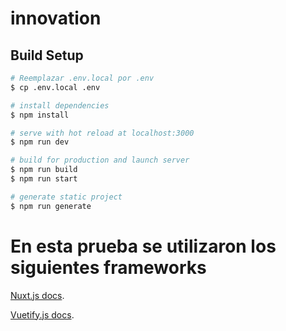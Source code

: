# innovation

## Build Setup


```bash
# Reemplazar .env.local por .env
$ cp .env.local .env

# install dependencies
$ npm install

# serve with hot reload at localhost:3000
$ npm run dev

# build for production and launch server
$ npm run build
$ npm run start

# generate static project
$ npm run generate
```

# En esta prueba se utilizaron los siguientes frameworks

 [Nuxt.js docs](https://nuxtjs.org).

 [Vuetify.js docs](https://vuetifyjs.com).

